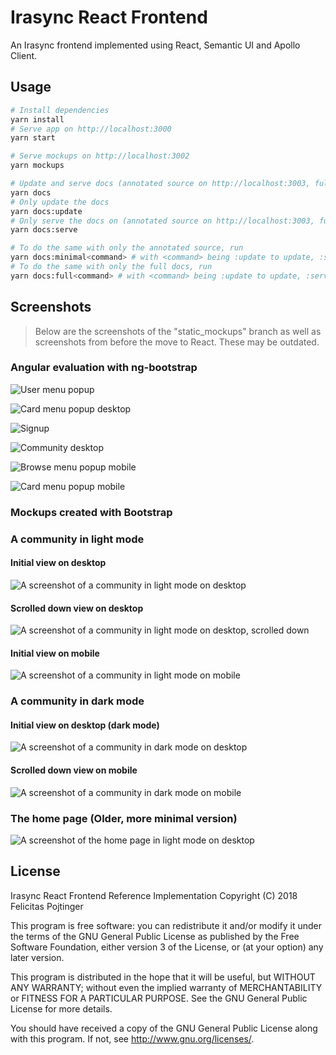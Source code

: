 # Irasync React Frontend

An Irasync frontend implemented using React, Semantic UI and Apollo Client.

## Usage

```bash
# Install dependencies
yarn install
# Serve app on http://localhost:3000
yarn start

# Serve mockups on http://localhost:3002
yarn mockups

# Update and serve docs (annotated source on http://localhost:3003, full docs on http://localhost:3004)
yarn docs
# Only update the docs
yarn docs:update
# Only serve the docs on (annotated source on http://localhost:3003, full docs on http://localhost:3004)
yarn docs:serve

# To do the same with only the annotated source, run
yarn docs:minimal<command> # with <command> being :update to update, :serve to serve and nothing to do both
# To do the same with only the full docs, run
yarn docs:full<command> # with <command> being :update to update, :serve to serve and nothing to do both
```

## Screenshots

> Below are the screenshots of the "static_mockups" branch as well as screenshots from before the move to React. These may be outdated.

### Angular evaluation with ng-bootstrap

![User menu popup](screenshots/angular/community_popup_user.png)

![Card menu popup desktop](screenshots/angular/community_popup_card.png)

![Signup](screenshots/angular/signup.png)

![Community desktop](screenshots/angular/community.png)

![Browse menu popup mobile](screenshots/angular/community_mobile_popup_browse.png)

![Card menu popup mobile](screenshots/angular/community_mobile_popup_card.png)

### Mockups created with Bootstrap

### A community in light mode

#### Initial view on desktop

![A screenshot of a community in light mode on desktop](screenshots/mockups/c_cyberpunk_light_lg_top.jpg)

#### Scrolled down view on desktop

![A screenshot of a community in light mode on desktop, scrolled down](screenshots/mockups/c_cyberpunk_light_lg_bottom.png)

#### Initial view on mobile

![A screenshot of a community in light mode on mobile](screenshots/mockups/c_cyberpunk_light_sm.png)

### A community in dark mode

#### Initial view on desktop (dark mode)

![A screenshot of a community in dark mode on desktop](screenshots/mockups/c_cyberpunk_dark_lg_top.jpg)

#### Scrolled down view on mobile

![A screenshot of a community in dark mode on mobile](screenshots/mockups/c_cyberpunk_dark_sm_bottom.png)

### The home page (Older, more minimal version)

![A screenshot of the home page in light mode on desktop](screenshots/mockups/home_light_lg.png)

## License

Irasync React Frontend Reference Implementation
Copyright (C) 2018 Felicitas Pojtinger

This program is free software: you can redistribute it and/or modify
it under the terms of the GNU General Public License as published by
the Free Software Foundation, either version 3 of the License, or
(at your option) any later version.

This program is distributed in the hope that it will be useful,
but WITHOUT ANY WARRANTY; without even the implied warranty of
MERCHANTABILITY or FITNESS FOR A PARTICULAR PURPOSE. See the
GNU General Public License for more details.

You should have received a copy of the GNU General Public License
along with this program. If not, see <http://www.gnu.org/licenses/>.
